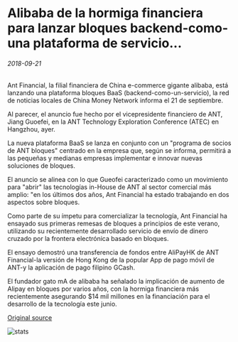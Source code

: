 # Alibaba de la hormiga financiera para lanzar bloques backend-como-una plataforma de servicio...

###### 2018-09-21

Ant Financial, la filial financiera de China e-commerce gigante alibaba, está lanzando una plataforma bloques BaaS (backend-como-un-servicio), la red de noticias locales de China Money Network informa el 21 de septiembre.

Al parecer, el anuncio fue hecho por el vicepresidente financiero de ANT, Jiang Guoefei, en la ANT Technology Exploration Conference (ATEC) en Hangzhou, ayer.

La nueva plataforma BaaS se lanza en conjunto con un "programa de socios de ANT bloques" centrado en la empresa que, según se informa, permitirá a las pequeñas y medianas empresas implementar e innovar nuevas soluciones de bloques.

El anuncio se alinea con lo que Gueofei caracterizado como un movimiento para "abrir" las tecnologías in-House de ANT al sector comercial más amplio: "en los últimos dos años, Ant Financial ha estado trabajando en dos aspectos sobre bloques.

Como parte de su ímpetu para comercializar la tecnología, Ant Financial ha ensayado sus primeras remesas de bloques a principios de este verano, utilizando su recientemente desarrollado servicio de envío de dinero cruzado por la frontera electrónica basado en bloques.

El ensayo demostró una transferencia de fondos entre AliPayHK de ANT Financial-la versión de Hong Kong de la popular App de pago móvil de ANT-y la aplicación de pago filipino GCash.

El fundador gato mA de alibaba ha señalado la implicación de aumento de Alipay en bloques por varios años, con la hormiga financiera más recientemente asegurando $14 mil millones en la financiación para el desarrollo de la tecnología este junio.

[Original source](https://cointelegraph.com/news/alibabas-ant-financial-to-launch-blockchain-backend-as-a-service-platform)

![stats](https://c.statcounter.com/11760860/0/a89fa40b/1/ "stats")